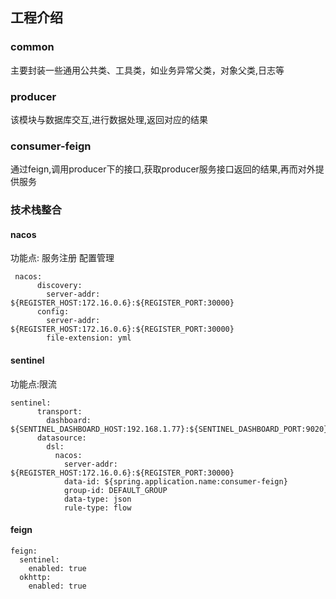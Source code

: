 ## 工程介绍

### common 
主要封装一些通用公共类、工具类，如业务异常父类，对象父类,日志等

### producer 
该模块与数据库交互,进行数据处理,返回对应的结果

### consumer-feign 
通过feign,调用producer下的接口,获取producer服务接口返回的结果,再而对外提供服务

### 技术栈整合

#### nacos
功能点: 服务注册   配置管理
```
 nacos:
      discovery:
        server-addr: ${REGISTER_HOST:172.16.0.6}:${REGISTER_PORT:30000}
      config:
        server-addr: ${REGISTER_HOST:172.16.0.6}:${REGISTER_PORT:30000}
        file-extension: yml

```

#### sentinel
功能点:限流
```
sentinel:
      transport:
        dashboard: ${SENTINEL_DASHBOARD_HOST:192.168.1.77}:${SENTINEL_DASHBOARD_PORT:9020}
      datasource:
        dsl:
          nacos:
            server-addr: ${REGISTER_HOST:172.16.0.6}:${REGISTER_PORT:30000}
            data-id: ${spring.application.name:consumer-feign}
            group-id: DEFAULT_GROUP
            data-type: json
            rule-type: flow

```
#### feign
```$xslt
feign:
  sentinel:
    enabled: true
  okhttp:
    enabled: true

```